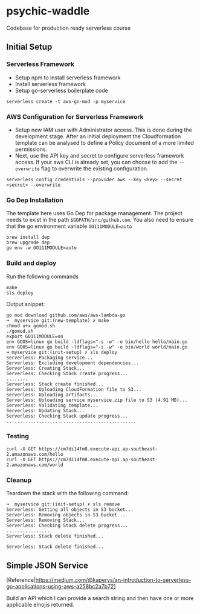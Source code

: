 # psychic-waddle
Codebase for production ready serverless course

## Initial Setup
### Serverless Framework
 - Setup npm to install serverless framework
 - Install serverless framework
 - Setup go-serverless boilerplate code
  ```
  serverless create -t aws-go-mod -p myservice
  ```
### AWS Configuration for Serverless Framework
 - Setup new IAM user with Administrator access. This is done during the development stage. After an initial deployment the Cloudformation template can be analysed to define a Policy document of a more limited permissions.
 - Next, use the API key and secret to configure serverless framework access. If your aws CLI is already set, you can choose to add the ```--overwrite``` flag to overwrite the existing configuration.
```
serverless config credentials --provider aws --key <key> --secret <secret> --overwrite
```
### Go Dep Installation
The template here uses Go Dep for package management. The project needs to exist in the path ```$GOPATH/src/github.com```. You also need to ensure that the go environment variable ```GO111MODULE=auto```
```
brew install dep
brew upgrade dep
go env -w GO111MODULE=auto
```
### Build and deploy
Run the following commands
```
make
sls deploy
```
Output snippet:
```
go mod download github.com/aws/aws-lambda-go
➜  myservice git:(new-template) ✗ make
chmod u+x gomod.sh
./gomod.sh
export GO111MODULE=on
env GOOS=linux go build -ldflags="-s -w" -o bin/hello hello/main.go
env GOOS=linux go build -ldflags="-s -w" -o bin/world world/main.go
➜ myservice git:(init-setup) ✗ sls deploy
Serverless: Packaging service...
Serverless: Excluding development dependencies...
Serverless: Creating Stack...
Serverless: Checking Stack create progress...
........
Serverless: Stack create finished...
Serverless: Uploading CloudFormation file to S3...
Serverless: Uploading artifacts...
Serverless: Uploading service myservice.zip file to S3 (4.91 MB)...
Serverless: Validating template...
Serverless: Updating Stack...
Serverless: Checking Stack update progress...
................................................
```
### Testing 
```
curl -X GET https://cm7di14fm8.execute-api.ap-southeast-2.amazonaws.com/hello 
curl -X GET https://cm7di14fm8.execute-api.ap-southeast-2.amazonaws.com/world
```

### Cleanup
Teardown the stack with the following command:
```
➜  myservice git:(init-setup) ✗ sls remove
Serverless: Getting all objects in S3 bucket...
Serverless: Removing objects in S3 bucket...
Serverless: Removing Stack...
Serverless: Checking Stack delete progress...
.................
Serverless: Stack delete finished...

Serverless: Stack delete finished...
```

## Simple JSON Service

[Reference|https://medium.com/@kaperys/an-introduction-to-serverless-go-applications-using-aws-a258bc2a7b72]

Build an API which I can provide a search string and then have one or more applicable emojis returned.


